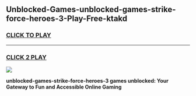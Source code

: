 
## Unblocked-Games-unblocked-games-strike-force-heroes-3-Play-Free-ktakd
<h3>
<a href="https://premium76.site?title=unblocked-games-strike-force-heroes-3&ref=17A">CLICK TO PLAY</a></h3>
<hr>

<h3>
<a href="https://premium76.site?title=unblocked-games-strike-force-heroes-3&ref=17A">CLICK 2 PLAY</a>
  
</h3>

<a href="https://premium76.site?title=unblocked-games-strike-force-heroes-3&ref=17A"><img src="https://clearcache.store/games.png"></a>


**unblocked-games-strike-force-heroes-3 games unblocked: Your Gateway to Fun and Accessible Online Gaming**
